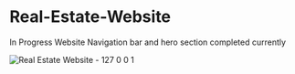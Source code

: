 # Real-Estate-Website

In Progress Website
Navigation bar and hero section completed currently

![Real Estate Website - 127 0 0 1](https://github.com/XolaniLan/Real-Estate-Website/assets/140137794/d6d47faa-7664-48af-a37e-4832f451de65)
